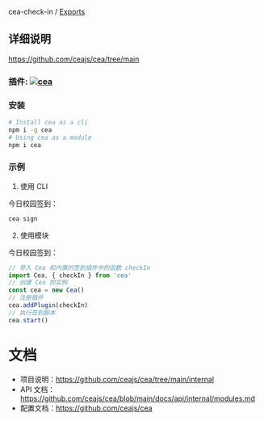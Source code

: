 cea-check-in / [Exports](../modules.md)

## 详细说明

https://github.com/ceajs/cea/tree/main

### 插件: <a align="center" href="https://www.npmjs.com/package/cea"><img alt="cea" src="https://img.shields.io/npm/v/cea?style=social&label=cea"></a>

### 安装

```bash
# Install cea as a cli
npm i -g cea
# Using cea as a module
npm i cea
```

### 示例

1. 使用 CLI

今日校园签到：

```bash
cea sign
```

2. 使用模块

今日校园签到：

```ts
// 导入 Cea 和内置的签到插件中的函数 checkIn
import Cea, { checkIn } from 'cea'
// 创建 Cea 的实例
const cea = new Cea()
// 注册插件
cea.addPlugin(checkIn)
// 执行签到脚本
cea.start()
```

# 文档

- 项目说明：https://github.com/ceajs/cea/tree/main/internal
- API 文档：https://github.com/ceajs/cea/blob/main/docs/api/internal/modules.md
- 配置文档：https://github.com/ceajs/cea
